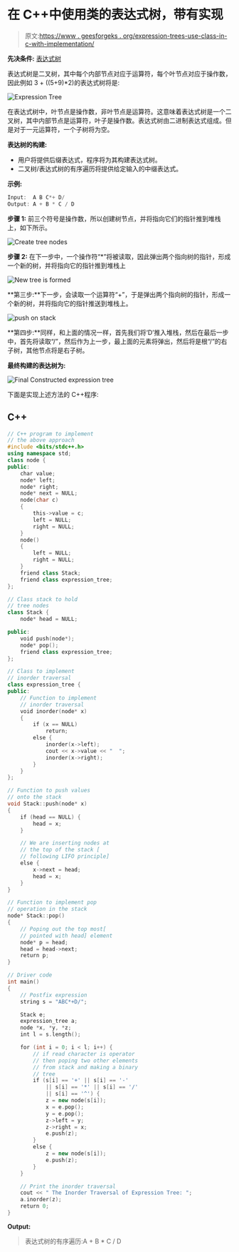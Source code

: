 # 在 C++中使用类的表达式树，带有实现

> 原文:[https://www . geesforgeks . org/expression-trees-use-class-in-c-with-implementation/](https://www.geeksforgeeks.org/expression-trees-using-classes-in-c-with-implementation/)

**先决条件:** [表达式树](https://www.geeksforgeeks.org/expression-tree/)

表达式树是二叉树，其中每个内部节点对应于运算符，每个叶节点对应于操作数，因此例如 3 + ((5+9)*2)的表达式树将是:

![Expression Tree](img/e857ed514263858d0a6d2498e2ab4e9d.png)

在表达式树中，叶节点是操作数，非叶节点是运算符。这意味着表达式树是一个二叉树，其中内部节点是运算符，叶子是操作数。表达式树由二进制表达式组成。但是对于一元运算符，一个子树将为空。

**表达树的构建:**

*   用户将提供后缀表达式，程序将为其构建表达式树。
*   二叉树/表达式树的有序遍历将提供给定输入的中缀表达式。

**示例:**

```cpp
Input:  A B C*+ D/
Output: A + B * C / D
```

**步骤 1:** 前三个符号是操作数，所以创建树节点，并将指向它们的指针推到堆栈上，如下所示。

![Create tree nodes](img/1edf505e57cd7938c43ab853dfa50ff0.png)

**步骤 2:** 在下一步中，一个操作符“*”将被读取，因此弹出两个指向树的指针，形成一个新的树，并将指向它的指针推到堆栈上

![New tree is formed](img/9cfe54e666360246934b5751d0bdbd13.png)

**第三步:**下一步，会读取一个运算符“+”，于是弹出两个指向树的指针，形成一个新的树，并将指向它的指针推送到堆栈上。

![push on stack](img/06e78cfddccd45fed0134e6cc704f366.png)

**第四步:**同样，和上面的情况一样，首先我们将‘D’推入堆栈，然后在最后一步中，首先将读取“/”，然后作为上一步，最上面的元素将弹出，然后将是根“/”的右子树，其他节点将是右子树。

**最终构建的表达树为:**

![Final Constructed expression tree](img/fc37062ae1c3cf02ce258591c5523ef0.png)

下面是实现上述方法的 C++程序:

## C++

```cpp
// C++ program to implement
// the above approach
#include <bits/stdc++.h>
using namespace std;
class node {
public:
    char value;
    node* left;
    node* right;
    node* next = NULL;
    node(char c)
    {
        this->value = c;
        left = NULL;
        right = NULL;
    }
    node()
    {
        left = NULL;
        right = NULL;
    }
    friend class Stack;
    friend class expression_tree;
};

// Class stack to hold
// tree nodes
class Stack {
    node* head = NULL;

public:
    void push(node*);
    node* pop();
    friend class expression_tree;
};

// Class to implement
// inorder traversal
class expression_tree {
public:
    // Function to implement
    // inorder traversal
    void inorder(node* x)
    {
        if (x == NULL)
            return;
        else {
            inorder(x->left);
            cout << x->value << "  ";
            inorder(x->right);
        }
    }
};

// Function to push values
// onto the stack
void Stack::push(node* x)
{
    if (head == NULL) {
        head = x;
    }

    // We are inserting nodes at
    // the top of the stack [
    // following LIFO principle]
    else {
        x->next = head;
        head = x;
    }
}

// Function to implement pop
// operation in the stack
node* Stack::pop()
{
    // Poping out the top most[
    // pointed with head] element
    node* p = head;
    head = head->next;
    return p;
}

// Driver code
int main()
{
    // Postfix expression
    string s = "ABC*+D/";

    Stack e;
    expression_tree a;
    node *x, *y, *z;
    int l = s.length();

    for (int i = 0; i < l; i++) {
        // if read character is operator
        // then poping two other elements
        // from stack and making a binary
        // tree
        if (s[i] == '+' || s[i] == '-'
            || s[i] == '*' || s[i] == '/'
            || s[i] == '^') {
            z = new node(s[i]);
            x = e.pop();
            y = e.pop();
            z->left = y;
            z->right = x;
            e.push(z);
        }
        else {
            z = new node(s[i]);
            e.push(z);
        }
    }

    // Print the inorder traversal
    cout << " The Inorder Traversal of Expression Tree: ";
    a.inorder(z);
    return 0;
}
```

**Output:**

> 表达式树的有序遍历:A + B * C / D